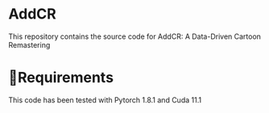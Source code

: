 # AddCR
This repository contains the source code for AddCR: A Data-Driven Cartoon Remastering

# 🔧Requirements
This code has been tested with Pytorch 1.8.1 and Cuda 11.1


